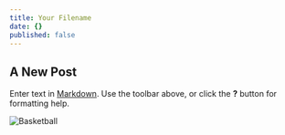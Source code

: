 ```yaml
---
title: Your Filename
date: {}
published: false
---
```


## A New Post

Enter text in [Markdown](http://daringfireball.net/projects/markdown/). Use the toolbar above, or click the **?** button for formatting help.

![Basketball]({{site.baseurl}}/_posts/basketball.jpg)
